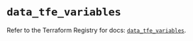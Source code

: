 # `data_tfe_variables`

Refer to the Terraform Registry for docs: [`data_tfe_variables`](https://registry.terraform.io/providers/hashicorp/tfe/0.65.1/docs/data-sources/variables).
